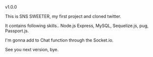 v1.0.0

This is SNS SWEETER, my first project and cloned twitter.

It contains following skills..
Node.js Express, MySQL, Sequelize.js, pug, Passport.js.

I'm gonna add to Chat function through the Socket.io.

See you next version, bye.
